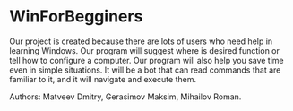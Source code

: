 # WinForBegginers
Our project is created because there are lots of users who need help in learning Windows. Our program will suggest where is desired function or tell how to configure a computer. Our program will also help you save time even in simple situations. 
It will be a bot that can read commands  that are familiar to it, and it will navigate and execute them.

Authors: Matveev Dmitry, Gerasimov Maksim, Mihailov Roman.
